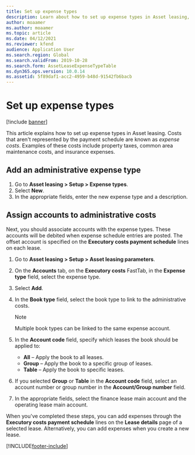 ```yaml
---
title: Set up expense types
description: Learn about how to set up expense types in Asset leasing, including outlines on adding administrative expense types and assigning accounts to administrative costs.
author: moaamer
ms.author: moaamer
ms.topic: article
ms.date: 04/12/2021
ms.reviewer: kfend
audience: Application User
ms.search.region: Global
ms.search.validFrom: 2019-10-28
ms.search.form: AssetLeaseExpenseTypeTable
ms.dyn365.ops.version: 10.0.14
ms.assetid: 5f89daf1-acc2-4959-b48d-91542fb6bacb
---
```


# Set up expense types

[!include [banner](../includes/banner.md)]

This article explains how to set up expense types in Asset leasing. Costs that aren't represented by the payment schedule are known as *expense costs*. Examples of these costs include property taxes, common area maintenance costs, and insurance expenses.

## Add an administrative expense type

1. Go to **Asset leasing \> Setup \> Expense types**.
2. Select **New**.
3. In the appropriate fields, enter the new expense type and a description.

## Assign accounts to administrative costs

Next, you should associate accounts with the expense types. These accounts will be debited when expense schedule entries are posted. The offset account is specified on the **Executory costs payment schedule** lines on each lease.

1. Go to **Asset leasing \> Setup \> Asset leasing parameters**.
2. On the **Accounts** tab, on the **Executory costs** FastTab, in the **Expense type** field, select the expense type.
3. Select **Add**.
4. In the **Book type** field, select the book type to link to the administrative costs.

    > [!NOTE]
    > Multiple book types can be linked to the same expense account.

5. In the **Account code** field, specify which leases the book should be applied to:

    - **All** – Apply the book to all leases.
    - **Group** – Apply the book to a specific group of leases.
    - **Table** – Apply the book to specific leases.

6. If you selected **Group** or **Table** in the **Account code** field, select an account number or group number in the **Account/Group number** field.
7. In the appropriate fields, select the finance lease main account and the operating lease main account.

When you've completed these steps, you can add expenses through the **Executory costs payment schedule** lines on the **Lease details** page of a selected lease. Alternatively, you can add expenses when you create a new lease.


[!INCLUDE[footer-include](../../includes/footer-banner.md)]
